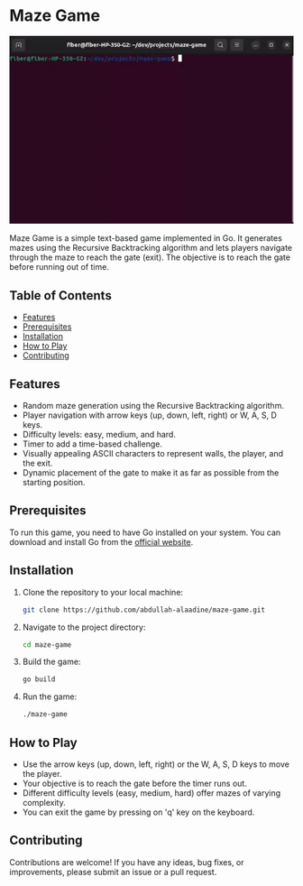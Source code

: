 # Maze Game

![Maze Game Gif](./maze-game.gif)

Maze Game is a simple text-based game implemented in Go. It generates mazes using the Recursive Backtracking algorithm and lets players navigate through the maze to reach the gate (exit). The objective is to reach the gate before running out of time.

## Table of Contents

- [Features](#features)
- [Prerequisites](#prerequisites)
- [Installation](#installation)
- [How to Play](#how-to-play)
- [Contributing](#contributing)
<!-- - [License](#license) -->

## Features

- Random maze generation using the Recursive Backtracking algorithm.
- Player navigation with arrow keys (up, down, left, right) or W, A, S, D keys.
- Difficulty levels: easy, medium, and hard.
- Timer to add a time-based challenge.
- Visually appealing ASCII characters to represent walls, the player, and the exit.
- Dynamic placement of the gate to make it as far as possible from the starting position.

## Prerequisites

To run this game, you need to have Go installed on your system. You can download and install Go from the [official website](https://go.dev/dl/).

## Installation

1.  Clone the repository to your local machine:

    ```sh
    git clone https://github.com/abdullah-alaadine/maze-game.git
    ```

2.  Navigate to the project directory:

    ```sh
    cd maze-game
    ```

3.  Build the game:

    ```sh
    go build
    ```

4.  Run the game:

    ```sh
    ./maze-game
    ```

## How to Play

- Use the arrow keys (up, down, left, right) or the W, A, S, D keys to move the player.
- Your objective is to reach the gate before the timer runs out.
- Different difficulty levels (easy, medium, hard) offer mazes of varying complexity.
- You can exit the game by pressing on 'q' key on the keyboard.

## Contributing

Contributions are welcome! If you have any ideas, bug fixes, or improvements, please submit an issue or a pull request.
